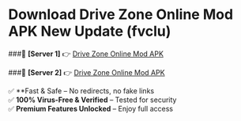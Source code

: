 # Download Drive Zone Online Mod APK New Update (fvclu)  



###🔹 **[Server 1]** 👉 [Drive Zone Online Mod APK](https://apkcomod.com?title=Drive_Zone_Online_Mod_APK) 

###🔹 **[Server 2]** 👉 [Drive Zone Online Mod APK](https://apkcomod.com?title=Drive_Zone_Online_Mod_APK)  

✅ **Fast & Safe – No redirects, no fake links  
✅ **100% Virus-Free & Verified** – Tested for security  
✅ **Premium Features Unlocked** – Enjoy full access  


